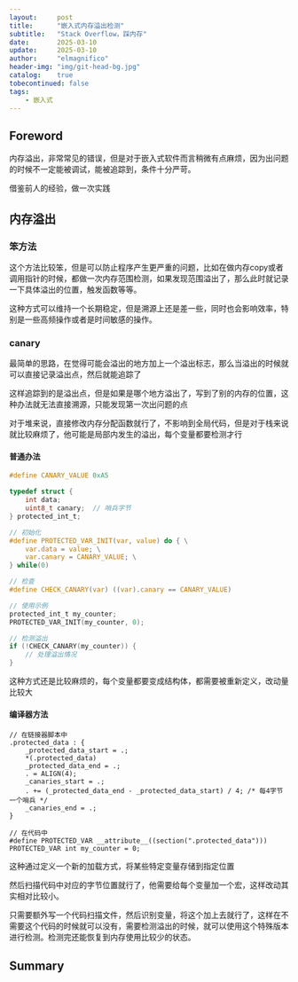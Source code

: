 ```yaml
---
layout:     post
title:      "嵌入式内存溢出检测"
subtitle:   "Stack Overflow，踩内存"
date:       2025-03-10
update:     2025-03-10
author:     "elmagnifico"
header-img: "img/git-head-bg.jpg"
catalog:    true
tobecontinued: false
tags:
    - 嵌入式
---
```


## Foreword

内存溢出，非常常见的错误，但是对于嵌入式软件而言稍微有点麻烦，因为出问题的时候不一定能被调试，能被追踪到，条件十分严苛。

借鉴前人的经验，做一次实践



## 内存溢出

### 笨方法

这个方法比较笨，但是可以防止程序产生更严重的问题，比如在做内存copy或者调用指针的时候，都做一次内存范围检测，如果发现范围溢出了，那么此时就记录一下具体溢出的位置，触发函数等等。

这种方式可以维持一个长期稳定，但是溯源上还是差一些，同时也会影响效率，特别是一些高频操作或者是时间敏感的操作。



### canary

最简单的思路，在觉得可能会溢出的地方加上一个溢出标志，那么当溢出的时候就可以直接记录溢出点，然后就能追踪了

这样追踪到的是溢出点，但是如果是哪个地方溢出了，写到了别的内存的位置，这种办法就无法直接溯源，只能发现第一次出问题的点



对于堆来说，直接修改内存分配函数就行了，不影响到全局代码，但是对于栈来说就比较麻烦了，他可能是局部内发生的溢出，每个变量都要检测才行



#### 普通办法

```c
#define CANARY_VALUE 0xA5

typedef struct {
    int data;
    uint8_t canary;  // 哨兵字节
} protected_int_t;

// 初始化
#define PROTECTED_VAR_INIT(var, value) do { \
    var.data = value; \
    var.canary = CANARY_VALUE; \
} while(0)

// 检查
#define CHECK_CANARY(var) ((var).canary == CANARY_VALUE)

// 使用示例
protected_int_t my_counter;
PROTECTED_VAR_INIT(my_counter, 0);

// 检测溢出
if (!CHECK_CANARY(my_counter)) {
    // 处理溢出情况
}
```

这种方式还是比较麻烦的，每个变量都要变成结构体，都需要被重新定义，改动量比较大



#### 编译器方法

```
// 在链接器脚本中
.protected_data : {
    _protected_data_start = .;
    *(.protected_data)
    _protected_data_end = .;
    . = ALIGN(4);
    _canaries_start = .;
    . += (_protected_data_end - _protected_data_start) / 4; /* 每4字节一个哨兵 */
    _canaries_end = .;
}

// 在代码中
#define PROTECTED_VAR __attribute__((section(".protected_data")))
PROTECTED_VAR int my_counter = 0;
```

这种通过定义一个新的加载方式，将某些特定变量存储到指定位置

然后扫描代码中对应的字节位置就行了，他需要给每个变量加一个宏，这样改动其实相对比较小。

只需要额外写一个代码扫描文件，然后识别变量，将这个加上去就行了，这样在不需要这个代码的时候就可以没有，需要检测溢出的时候，就可以使用这个特殊版本进行检测。检测完还能恢复到内存使用比较少的状态。





## Summary



